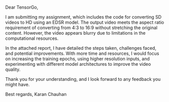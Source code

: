Dear TensorGo,

I am submitting my assignment, which includes the code for converting SD videos to HD using an EDSR model. The output video meets the aspect ratio requirement of converting from 4:3 to 16:9 without stretching the original content. However, the video appears blurry due to limitations in the computational resources.

In the attached report, I have detailed the steps taken, challenges faced, and potential improvements. With more time and resources, I would focus on increasing the training epochs, using higher resolution inputs, and experimenting with different model architectures to improve the video quality.

Thank you for your understanding, and I look forward to any feedback you might have.

Best regards,
Karan Chauhan
